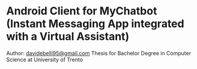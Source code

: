 # Android Client for MyChatbot (Instant Messaging App integrated with a Virtual Assistant)

Author: davidebelli95@gmail.com
Thesis for Bachelor Degree in Computer Science at University of Trento